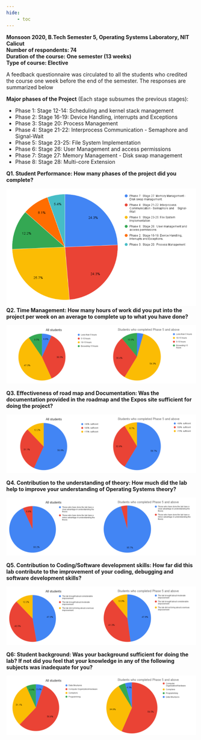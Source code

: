 ```yaml
---
hide:
    - toc
---
```

**Monsoon 2020, B.Tech Semester 5, Operating Systems Laboratory, NIT Calicut**  
**Number of respondents: 74**  
**Duration of the course: One semester (13 weeks)**  
**Type of course: Elective**  
  

A feedback questionnaire was circulated to all the students who credited the course one week before the end of the semester. The responses are summarized below

**Major phases of the Project** (Each stage subsumes the previous stages):  

*   Phase 1: Stage 12-14: Scheduling and kernel stack management
*   Phase 2: Stage 16-19: Device Handling, interrupts and Exceptions
*   Phase 3: Stage 20: Process Management
*   Phase 4: Stage 21-22: Interprocess Communication - Semaphore and Signal-Wait
*   Phase 5: Stage 23-25: File System Implementation
*   Phase 6: Stage 26: User Management and access permissions
*   Phase 7: Stage 27: Memory Management - Disk swap management
*   Phase 8: Stage 28: Multi-core Extension

  
**Q1. Student Performance: How many phases of the project did you complete?**  
  
![](./nitc20q1.png)  
**Q2. Time Management: How many hours of work did you put into the project per week on an average to complete up to what you have done?**  
  
![](./nitc20q2.png)  
  
**Q3. Effectiveness of road map and Documentation: Was the documentation provided in the roadmap and the Expos site sufficient for doing the project?**  
  
![](./nitc20q3.png)  
  
**Q4. Contribution to the understanding of theory: How much did the lab help to improve your understanding of Operating Systems theory?**  
  
![](./nitc20q4.png)  
  
**Q5. Contribution to Coding/Software development skills: How far did this lab contribute to the improvement of your coding, debugging and software development skills?**  
  
![](./nitc20q5.png)  
  
**Q6: Student background: Was your background sufficient for doing the lab? If not did you feel that your knowledge in any of the following subjects was inadequate for you?**  
  
![](./nitc20q6.png)